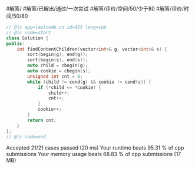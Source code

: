 #解答/ #解答/已解出/通过/一次尝试 #解答/评价/空间/50/少于80 #解答/评价/时间/50/80

```C++
// @lc app=leetcode.cn id=455 lang=cpp
// @lc code=start
class Solution {
public:
    int findContentChildren(vector<int>& g, vector<int>& s) {
        sort(begin(g), end(g));
        sort(begin(s), end(s));
        auto child = cbegin(g);
        auto cookie = cbegin(s);
        unsigned int cnt = 0;
        while (child != cend(g) && cookie != cend(s)) {
            if (*child <= *cookie) {
                child++;
                cnt++;
            }
            cookie++;
        }
        return cnt;
    }
};
// @lc code=end
```

Accepted
21/21 cases passed (20 ms)
Your runtime beats 95.31 % of cpp submissions
Your memory usage beats 68.83 % of cpp submissions (17 MB)